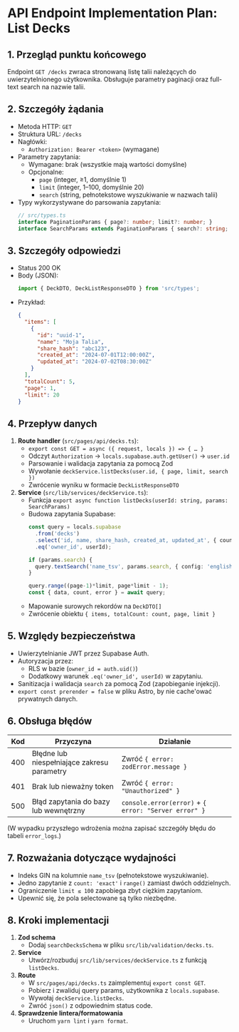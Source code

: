 # API Endpoint Implementation Plan: List Decks

## 1. Przegląd punktu końcowego
Endpoint `GET /decks` zwraca stronowaną listę talii należących do uwierzytelnionego użytkownika. Obsługuje parametry paginacji oraz full-text search na nazwie talii.

## 2. Szczegóły żądania
- Metoda HTTP: `GET`
- Struktura URL: `/decks`
- Nagłówki:
  - `Authorization: Bearer <token>` (wymagane)
- Parametry zapytania:
  - Wymagane: brak (wszystkie mają wartości domyślne)
  - Opcjonalne:
    - `page` (integer, ≥1, domyślnie 1)
    - `limit` (integer, 1–100, domyślnie 20)
    - `search` (string, pełnotekstowe wyszukiwanie w nazwach talii)
- Typy wykorzystywane do parsowania zapytania:
  ```ts
  // src/types.ts
  interface PaginationParams { page?: number; limit?: number; }
  interface SearchParams extends PaginationParams { search?: string; }
  ```

## 3. Szczegóły odpowiedzi
- Status 200 OK
- Body (JSON):
  ```ts
  import { DeckDTO, DeckListResponseDTO } from 'src/types';
  ```
- Przykład:
  ```json
  {
    "items": [
      {
        "id": "uuid-1",
        "name": "Moja Talia",
        "share_hash": "abc123",
        "created_at": "2024-07-01T12:00:00Z",
        "updated_at": "2024-07-02T08:30:00Z"
      }
    ],
    "totalCount": 5,
    "page": 1,
    "limit": 20
  }
  ```

## 4. Przepływ danych
1. **Route handler** (`src/pages/api/decks.ts`):
   - `export const GET = async ({ request, locals }) => { … }`
   - Odczyt `Authorization` → `locals.supabase.auth.getUser()` → `user.id`
   - Parsowanie i walidacja zapytania za pomocą Zod
   - Wywołanie `deckService.listDecks(user.id, { page, limit, search })`
   - Zwrócenie wyniku w formacie `DeckListResponseDTO`
2. **Service** (`src/lib/services/deckService.ts`):
   - Funkcja `export async function listDecks(userId: string, params: SearchParams)`
   - Budowa zapytania Supabase:
     ```ts
     const query = locals.supabase
       .from('decks')
       .select('id, name, share_hash, created_at, updated_at', { count: 'exact' })
       .eq('owner_id', userId);

     if (params.search) {
       query.textSearch('name_tsv', params.search, { config: 'english' });
     }

     query.range((page-1)*limit, page*limit - 1);
     const { data, count, error } = await query;
     ```
   - Mapowanie surowych rekordów na `DeckDTO[]`
   - Zwrócenie obiektu `{ items, totalCount: count, page, limit }`

## 5. Względy bezpieczeństwa
- Uwierzytelnianie JWT przez Supabase Auth.
- Autoryzacja przez:
  - RLS w bazie (`owner_id = auth.uid()`)
  - Dodatkowy warunek `.eq('owner_id', userId)` w zapytaniu.
- Sanitizacja i walidacja `search` za pomocą Zod (zapobieganie injekcji).
- `export const prerender = false` w pliku Astro, by nie cache'ować prywatnych danych.

## 6. Obsługa błędów
| Kod | Przyczyna                                 | Działanie                           |
|-----|-------------------------------------------|-------------------------------------|
| 400 | Błędne lub niespełniające zakresu parametry | Zwróć `{ error: zodError.message }` |
| 401 | Brak lub nieważny token                  | Zwróć `{ error: "Unauthorized" }`    |
| 500 | Błąd zapytania do bazy lub wewnętrzny     | `console.error(error)` + `{ error: "Server error" }` |

(W wypadku przyszłego wdrożenia można zapisać szczegóły błędu do tabeli `error_logs`.)

## 7. Rozważania dotyczące wydajności
- Indeks GIN na kolumnie `name_tsv` (pełnotekstowe wyszukiwanie).
- Jedno zapytanie z `count: 'exact'` i `range()` zamiast dwóch oddzielnych.
- Ograniczenie `limit ≤ 100` zapobiega zbyt ciężkim zapytaniom.
- Upewnić się, że pola selectowane są tylko niezbędne.

## 8. Kroki implementacji
1. **Zod schema**  
   - Dodaj `searchDecksSchema` w pliku `src/lib/validation/decks.ts`.
2. **Service**  
   - Utwórz/rozbuduj `src/lib/services/deckService.ts` z funkcją `listDecks`.
3. **Route**  
   - W `src/pages/api/decks.ts` zaimplementuj `export const GET`.
   - Pobierz i zwaliduj query params, użytkownika z `locals.supabase`.
   - Wywołaj `deckService.listDecks`.
   - Zwróć `json()` z odpowiednim status code.
5. **Sprawdzenie lintera/formatowania**  
   - Uruchom `yarn lint` i `yarn format`.